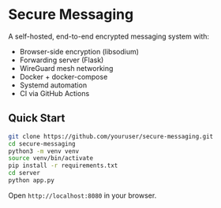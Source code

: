 # Secure Messaging

A self-hosted, end-to-end encrypted messaging system with:
- Browser-side encryption (libsodium)
- Forwarding server (Flask)
- WireGuard mesh networking
- Docker + docker-compose
- Systemd automation
- CI via GitHub Actions

## Quick Start
```bash
git clone https://github.com/youruser/secure-messaging.git
cd secure-messaging
python3 -m venv venv
source venv/bin/activate
pip install -r requirements.txt
cd server
python app.py
```

Open `http://localhost:8080` in your browser.

